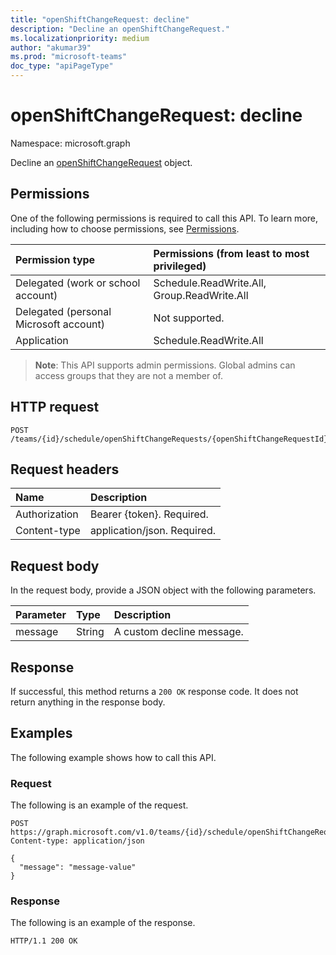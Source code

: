 ```yaml
---
title: "openShiftChangeRequest: decline"
description: "Decline an openShiftChangeRequest."
ms.localizationpriority: medium
author: "akumar39"
ms.prod: "microsoft-teams"
doc_type: "apiPageType"
---
```


# openShiftChangeRequest: decline

Namespace: microsoft.graph

Decline an [openShiftChangeRequest](../resources/openshiftchangerequest.md) object.

## Permissions

One of the following permissions is required to call this API. To learn more, including how to choose permissions, see [Permissions](/graph/permissions-reference).

| Permission type                        | Permissions (from least to most privileged) |
|:---------------------------------------|:--------------------------------------------|
| Delegated (work or school account)     | Schedule.ReadWrite.All, Group.ReadWrite.All |
| Delegated (personal Microsoft account) | Not supported. |
| Application                            | Schedule.ReadWrite.All |

> **Note**: This API supports admin permissions. Global admins can access groups that they are not a member of.

## HTTP request

<!-- { "blockType": "ignored" } -->

```http
POST /teams/{id}/schedule/openShiftChangeRequests/{openShiftChangeRequestId}/decline
```

## Request headers

| Name          | Description   |
|:--------------|:--------------|
| Authorization | Bearer {token}. Required. |
| Content-type | application/json. Required. |

## Request body

In the request body, provide a JSON object with the following parameters.

| Parameter    | Type        | Description |
|:-------------|:------------|:------------|
|message|String|A custom decline message.|

## Response

If successful, this method returns a `200 OK` response code. It does not return anything in the response body.

## Examples

The following example shows how to call this API.

### Request

The following is an example of the request.

<!-- {
  "blockType": "request",
  "name": "openshiftchangerequest_decline"
}-->

```http
POST https://graph.microsoft.com/v1.0/teams/{id}/schedule/openShiftChangeRequests/{openShiftChangeRequestId}/decline
Content-type: application/json

{
  "message": "message-value"
}
```

### Response

The following is an example of the response.
<!-- {
  "blockType": "response",
  "truncated": true
} -->

```http
HTTP/1.1 200 OK
```

<!-- uuid: 16cd6b66-4b1a-43a1-adaf-3a886856ed98
2019-02-04 14:57:30 UTC -->
<!-- {
  "type": "#page.annotation",
  "description": "openShiftChangeRequest: decline",
  "keywords": "",
  "section": "documentation",
  "tocPath": ""
}-->


